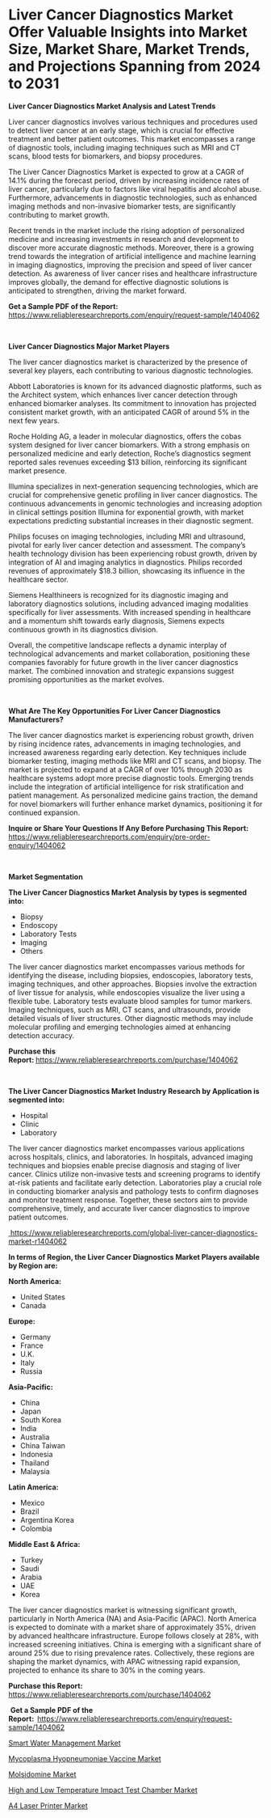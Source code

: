 <p><h1>Liver Cancer Diagnostics Market Offer Valuable Insights into Market Size, Market Share, Market Trends, and Projections Spanning from 2024 to 2031</h1></p><p><strong>Liver Cancer Diagnostics Market Analysis and Latest Trends</strong></p>
<p><p>Liver cancer diagnostics involves various techniques and procedures used to detect liver cancer at an early stage, which is crucial for effective treatment and better patient outcomes. This market encompasses a range of diagnostic tools, including imaging techniques such as MRI and CT scans, blood tests for biomarkers, and biopsy procedures.</p><p>The Liver Cancer Diagnostics Market is expected to grow at a CAGR of 14.1% during the forecast period, driven by increasing incidence rates of liver cancer, particularly due to factors like viral hepatitis and alcohol abuse. Furthermore, advancements in diagnostic technologies, such as enhanced imaging methods and non-invasive biomarker tests, are significantly contributing to market growth.</p><p>Recent trends in the market include the rising adoption of personalized medicine and increasing investments in research and development to discover more accurate diagnostic methods. Moreover, there is a growing trend towards the integration of artificial intelligence and machine learning in imaging diagnostics, improving the precision and speed of liver cancer detection. As awareness of liver cancer rises and healthcare infrastructure improves globally, the demand for effective diagnostic solutions is anticipated to strengthen, driving the market forward.</p></p>
<p><strong>Get a Sample PDF of the Report:&nbsp;</strong> <a href="https://www.reliableresearchreports.com/enquiry/request-sample/1404062?utm_campaign=32&utm_medium=2&utm_source=Github&utm_content=ia&utm_term=23102024&utm_id=liver-cancer-diagnostics">https://www.reliableresearchreports.com/enquiry/request-sample/1404062</a></p>
<p>&nbsp;</p>
<p><strong>Liver Cancer Diagnostics Major Market Players</strong></p>
<p><p>The liver cancer diagnostics market is characterized by the presence of several key players, each contributing to various diagnostic technologies. </p><p>Abbott Laboratories is known for its advanced diagnostic platforms, such as the Architect system, which enhances liver cancer detection through enhanced biomarker analyses. Its commitment to innovation has projected consistent market growth, with an anticipated CAGR of around 5% in the next few years.</p><p>Roche Holding AG, a leader in molecular diagnostics, offers the cobas system designed for liver cancer biomarkers. With a strong emphasis on personalized medicine and early detection, Roche’s diagnostics segment reported sales revenues exceeding $13 billion, reinforcing its significant market presence.</p><p>Illumina specializes in next-generation sequencing technologies, which are crucial for comprehensive genetic profiling in liver cancer diagnostics. The continuous advancements in genomic technologies and increasing adoption in clinical settings position Illumina for exponential growth, with market expectations predicting substantial increases in their diagnostic segment.</p><p>Philips focuses on imaging technologies, including MRI and ultrasound, pivotal for early liver cancer detection and assessment. The company’s health technology division has been experiencing robust growth, driven by integration of AI and imaging analytics in diagnostics. Philips recorded revenues of approximately $18.3 billion, showcasing its influence in the healthcare sector.</p><p>Siemens Healthineers is recognized for its diagnostic imaging and laboratory diagnostics solutions, including advanced imaging modalities specifically for liver assessments. With increased spending in healthcare and a momentum shift towards early diagnosis, Siemens expects continuous growth in its diagnostics division.</p><p>Overall, the competitive landscape reflects a dynamic interplay of technological advancements and market collaboration, positioning these companies favorably for future growth in the liver cancer diagnostics market. The combined innovation and strategic expansions suggest promising opportunities as the market evolves.</p></p>
<p>&nbsp;</p>
<p><strong>What Are The Key Opportunities For Liver Cancer Diagnostics Manufacturers?</strong></p>
<p><p>The liver cancer diagnostics market is experiencing robust growth, driven by rising incidence rates, advancements in imaging technologies, and increased awareness regarding early detection. Key techniques include biomarker testing, imaging methods like MRI and CT scans, and biopsy. The market is projected to expand at a CAGR of over 10% through 2030 as healthcare systems adopt more precise diagnostic tools. Emerging trends include the integration of artificial intelligence for risk stratification and patient management. As personalized medicine gains traction, the demand for novel biomarkers will further enhance market dynamics, positioning it for continued expansion.</p></p>
<p><strong>Inquire or Share Your Questions If Any Before Purchasing This Report:</strong> <a href="https://www.reliableresearchreports.com/enquiry/pre-order-enquiry/1404062?utm_campaign=32&utm_medium=2&utm_source=Github&utm_content=ia&utm_term=23102024&utm_id=liver-cancer-diagnostics">https://www.reliableresearchreports.com/enquiry/pre-order-enquiry/1404062</a></p>
<p>&nbsp;</p>
<p><strong>Market Segmentation</strong></p>
<p><strong>The Liver Cancer Diagnostics Market Analysis by types is segmented into:</strong></p>
<p><ul><li>Biopsy</li><li>Endoscopy</li><li>Laboratory Tests</li><li>Imaging</li><li>Others</li></ul></p>
<p><p>The liver cancer diagnostics market encompasses various methods for identifying the disease, including biopsies, endoscopies, laboratory tests, imaging techniques, and other approaches. Biopsies involve the extraction of liver tissue for analysis, while endoscopies visualize the liver using a flexible tube. Laboratory tests evaluate blood samples for tumor markers. Imaging techniques, such as MRI, CT scans, and ultrasounds, provide detailed visuals of liver structures. Other diagnostic methods may include molecular profiling and emerging technologies aimed at enhancing detection accuracy.</p></p>
<p><strong>Purchase this Report:&nbsp;</strong><a href="https://www.reliableresearchreports.com/purchase/1404062?utm_campaign=32&utm_medium=2&utm_source=Github&utm_content=ia&utm_term=23102024&utm_id=liver-cancer-diagnostics">https://www.reliableresearchreports.com/purchase/1404062</a></p>
<p>&nbsp;</p>
<p><strong>The Liver Cancer Diagnostics Market Industry Research by Application is segmented into:</strong></p>
<p><ul><li>Hospital</li><li>Clinic</li><li>Laboratory</li></ul></p>
<p><p>The liver cancer diagnostics market encompasses various applications across hospitals, clinics, and laboratories. In hospitals, advanced imaging techniques and biopsies enable precise diagnosis and staging of liver cancer. Clinics utilize non-invasive tests and screening programs to identify at-risk patients and facilitate early detection. Laboratories play a crucial role in conducting biomarker analysis and pathology tests to confirm diagnoses and monitor treatment response. Together, these sectors aim to provide comprehensive, timely, and accurate liver cancer diagnostics to improve patient outcomes.</p></p>
<p><a href="https://www.reliableresearchreports.com/global-liver-cancer-diagnostics-market-r1404062?utm_campaign=32&utm_medium=2&utm_source=Github&utm_content=ia&utm_term=23102024&utm_id=liver-cancer-diagnostics">&nbsp;https://www.reliableresearchreports.com/global-liver-cancer-diagnostics-market-r1404062</a></p>
<p><strong>In terms of Region, the Liver Cancer Diagnostics Market Players available by Region are:</strong></p>
<p>
    <p> <strong> North America: </strong>
        <ul>
            <li>United States</li>
            <li>Canada</li>
        </ul>
        </p> 
    <p> <strong> Europe: </strong>
        <ul>
            <li>Germany</li>
            <li>France</li>
            <li>U.K.</li>
            <li>Italy</li>
            <li>Russia</li>
        </ul>
        </p> 
    <p> <strong> Asia-Pacific: </strong>
        <ul>
            <li>China</li>
            <li>Japan</li>
            <li>South Korea</li>
            <li>India</li>
            <li>Australia</li>
            <li>China Taiwan</li>
            <li>Indonesia</li>
            <li>Thailand</li>
            <li>Malaysia</li>
        </ul>
        </p> 
    <p> <strong> Latin America: </strong>
        <ul>
            <li>Mexico</li>
            <li>Brazil</li>
            <li>Argentina Korea</li>
            <li>Colombia</li>
        </ul>
        </p> 
    <p> <strong> Middle East & Africa: </strong>
        <ul>
            <li>Turkey</li>
            <li>Saudi</li>
            <li>Arabia</li>
            <li>UAE</li>
            <li>Korea</li>
        </ul>
    </p>
    </p>
<p><p>The liver cancer diagnostics market is witnessing significant growth, particularly in North America (NA) and Asia-Pacific (APAC). North America is expected to dominate with a market share of approximately 35%, driven by advanced healthcare infrastructure. Europe follows closely at 28%, with increased screening initiatives. China is emerging with a significant share of around 25% due to rising prevalence rates. Collectively, these regions are shaping the market dynamics, with APAC witnessing rapid expansion, projected to enhance its share to 30% in the coming years.</p></p>
<p><strong>Purchase this Report: </strong><a href="https://www.reliableresearchreports.com/purchase/1404062?utm_campaign=32&utm_medium=2&utm_source=Github&utm_content=ia&utm_term=23102024&utm_id=liver-cancer-diagnostics">https://www.reliableresearchreports.com/purchase/1404062</a></p>
<p>&nbsp;<strong>Get a Sample PDF of the Report:&nbsp;&nbsp;</strong><a href="https://www.reliableresearchreports.com/enquiry/request-sample/1404062?utm_campaign=32&utm_medium=2&utm_source=Github&utm_content=ia&utm_term=23102024&utm_id=liver-cancer-diagnostics">https://www.reliableresearchreports.com/enquiry/request-sample/1404062</a></p>
<p><strong></strong></p>
<p><p><a href="https://issuu.com/reportprime-2/docs/smart-water-management-market-size-_ac03c051207dbf?utm_campaign=32&utm_medium=2&utm_source=Github&utm_content=ia&utm_term=23102024&utm_id=liver-cancer-diagnostics">Smart Water Management Market</a></p><p><a href="https://www.linkedin.com/pulse/mycoplasma-hyopneumoniae-vaccine-landscape-product-spectrum-wazpf?utm_campaign=32&utm_medium=2&utm_source=Github&utm_content=ia&utm_term=23102024&utm_id=liver-cancer-diagnostics">Mycoplasma Hyopneumoniae Vaccine Market</a></p><p><a href="https://www.linkedin.com/pulse/key-drivers-molsidomine-market-trends-future-outlook-2024-2031-iinjf?utm_campaign=32&utm_medium=2&utm_source=Github&utm_content=ia&utm_term=23102024&utm_id=liver-cancer-diagnostics">Molsidomine Market</a></p><p><a href="https://github.com/AlbertGonzalez266/Market-Research-Report-List-1/blob/main/high-and-low-temperature-impact-test-chamber-market.md?utm_campaign=32&utm_medium=2&utm_source=Github&utm_content=ia&utm_term=23102024&utm_id=liver-cancer-diagnostics">High and Low Temperature Impact Test Chamber Market</a></p><p><a href="https://issuu.com/reportprime-2/docs/a4-laser-printer-market-size-2030.p_6da5535b090e73?utm_campaign=32&utm_medium=2&utm_source=Github&utm_content=ia&utm_term=23102024&utm_id=liver-cancer-diagnostics">A4 Laser Printer Market</a></p></p>